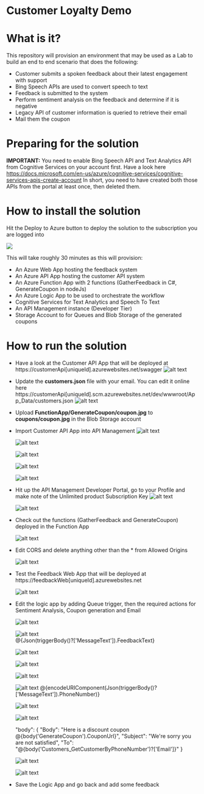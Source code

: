 # Customer Loyalty Demo

# What is it?
This repository will provision an environment that may be used as a Lab to build an end to end scenario that does the following:

*	Customer submits a spoken feedback about their latest engagement with support
*	Bing Speech APIs are used to convert speech to text
*	Feedback is submitted to the system
*	Perform sentiment analysis on the feedback and determine if it is negative
*	Legacy API of customer information is queried to retrieve their email
*	Mail them the coupon

# Preparing for the solution

**IMPORTANT:** You need to enable Bing Speech API and Text Analytics API from Cognitive Services on your account first. Have a look here https://docs.microsoft.com/en-us/azure/cognitive-services/cognitive-services-apis-create-account
In short, you need to have created both those APIs from the portal at least once, then deleted them.

# How to install the solution
Hit the Deploy to Azure button to deploy the solution to the subscription you are logged into

<a href="https://portal.azure.com/#create/Microsoft.Template/uri/https%3A%2F%2Fraw.githubusercontent.com%2Fsabbour%2Fcustomer-loyalty%2Fmaster%2FDeployment%2Fazuredeploy.json" target="_blank">
    <img src="http://azuredeploy.net/deploybutton.png"/>
</a>

This will take roughly 30 minutes as this will provision:

*	An Azure Web App hosting the feedback system
*	An Azure API App hosting the customer API system
*	An Azure Function App with 2 functions (GatherFeedback in C#, GenerateCoupon in nodeJs)
*	An Azure Logic App to be used to orchestrate the workflow
*	Cognitive Services for Text Analytics and Speech To Text
*	An API Management instance (Developer Tier)
*	Storage Account to for Queues and Blob Storage of the generated coupons

# How to run the solution
*	Have a look at the Customer API App that will be deployed at https://customerApi[uniqueId].azurewebsites.net/swagger
	![alt text](Documentation/customerapi.PNG)

*	Update the **customers.json** file with your email. You can edit it online here https://customerApi[uniqueId].scm.azurewebsites.net/dev/wwwroot/App_Data/customers.json
	![alt text](Documentation/customerjson.PNG)

*	Upload **FunctionApp/GenerateCoupon/coupon.jpg** to **coupons/coupon.jpg** in the Blob Storage account

*	Import Customer API App into API Management
	![alt text](Documentation/apim1.PNG)

	![alt text](Documentation/apim2.PNG)

	![alt text](Documentation/apim3.PNG)

	![alt text](Documentation/apim4.PNG)

	![alt text](Documentation/apim5.PNG)

*	Hit up the API Management Developer Portal, go to your Profile and make note of the Unlimited product Subscription Key
	![alt text](Documentation/apim6.PNG)
	
	![alt text](Documentation/apim7.PNG)

*	Check out the functions (GatherFeedback and GenerateCoupon) deployed in the Function App

	![alt text](Documentation/functionapp.PNG)

*	Edit CORS and delete anything other than the * from Allowed Origins

	![alt text](Documentation/cors.PNG)

*	Test the Feedback Web App that will be deployed at https://feedbackWeb[uniqueId].azurewebsites.net	

	![alt text](Documentation/feedbackapp1.PNG)

*	Edit the logic app by adding Queue trigger, then the required actions for Sentiment Analysis, Coupon generation and Email

	![alt text](Documentation/logic1.PNG)
	
	![alt text](Documentation/logic2.PNG)	
	@{Json(triggerBody()?['MessageText']).FeedbackText}
	
	![alt text](Documentation/logic3.PNG)

	![alt text](Documentation/logic4.PNG)

	![alt text](Documentation/logic5.PNG)

	![alt text](Documentation/logic6.PNG)
	@{encodeURIComponent(Json(triggerBody()?['MessageText']).PhoneNumber)}
	
	![alt text](Documentation/logic7.PNG)

	![alt text](Documentation/logic7.1.PNG)
	
	"body": {
        "Body": "Here is a discount coupon @{body('GenerateCoupon').CouponUrl}",
        "Subject": "We're sorry you are not satisfied",
        "To": "@{body('Customers_GetCustomerByPhoneNumber')?['Email']}"
    }
	
	![alt text](Documentation/logic8.PNG)

	![alt text](Documentation/logic9.PNG)

*	Save the Logic App and go back and add some feedback